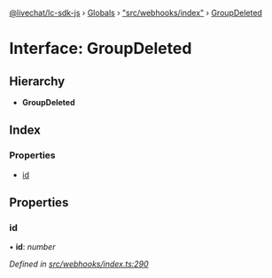 [@livechat/lc-sdk-js](../README.md) › [Globals](../globals.md) › ["src/webhooks/index"](../modules/_src_webhooks_index_.md) › [GroupDeleted](_src_webhooks_index_.groupdeleted.md)

# Interface: GroupDeleted

## Hierarchy

* **GroupDeleted**

## Index

### Properties

* [id](_src_webhooks_index_.groupdeleted.md#id)

## Properties

###  id

• **id**: *number*

*Defined in [src/webhooks/index.ts:290](https://github.com/livechat/lc-sdk-js/blob/efba8ac/src/webhooks/index.ts#L290)*
